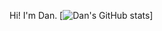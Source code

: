 Hi! I'm Dan. 
[![Dan's GitHub stats](https://github-readme-stats.vercel.app/api?username=danr789&count_private=true&show_icons=true&theme=react)]